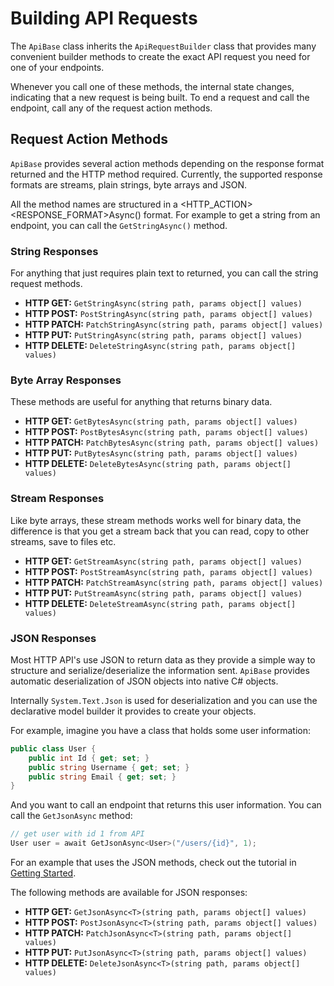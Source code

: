 # Building API Requests

The `ApiBase` class inherits the `ApiRequestBuilder` class that provides many convenient builder methods to create the exact API request you need for one of your endpoints.

Whenever you call one of these methods, the internal state changes, indicating that a new request is being built. To end a request and call the endpoint, call any of the request action methods.

## Request Action Methods
`ApiBase` provides several action methods depending on the response format returned and the HTTP method required. Currently, the supported response formats are streams, plain strings, byte arrays and JSON.

All the method names are structured in a <HTTP_ACTION><RESPONSE_FORMAT>Async() format. For example to get a string from an endpoint, you can call the `GetStringAsync()` method.

### String Responses
For anything that just requires plain text to returned, you can call the string request methods.

- **HTTP GET:** `GetStringAsync(string path, params object[] values)`
- **HTTP POST:** `PostStringAsync(string path, params object[] values)`
- **HTTP PATCH:** `PatchStringAsync(string path, params object[] values)`
- **HTTP PUT:** `PutStringAsync(string path, params object[] values)`
- **HTTP DELETE:** `DeleteStringAsync(string path, params object[] values)`

### Byte Array Responses
These methods are useful for anything that returns binary data.

- **HTTP GET:** `GetBytesAsync(string path, params object[] values)`
- **HTTP POST:** `PostBytesAsync(string path, params object[] values)`
- **HTTP PATCH:** `PatchBytesAsync(string path, params object[] values)`
- **HTTP PUT:** `PutBytesAsync(string path, params object[] values)`
- **HTTP DELETE:** `DeleteBytesAsync(string path, params object[] values)`

### Stream Responses
Like byte arrays, these stream methods works well for binary data, the difference is that you get a stream back that you can read, copy to other streams, save to files etc.

- **HTTP GET:** `GetStreamAsync(string path, params object[] values)`
- **HTTP POST:** `PostStreamAsync(string path, params object[] values)`
- **HTTP PATCH:** `PatchStreamAsync(string path, params object[] values)`
- **HTTP PUT:** `PutStreamAsync(string path, params object[] values)`
- **HTTP DELETE:** `DeleteStreamAsync(string path, params object[] values)`

### JSON Responses
Most HTTP API's use JSON to return data as they provide a simple way to structure and serialize/deserialize the information sent. `ApiBase` provides automatic deserialization of JSON objects into native C# objects.

Internally `System.Text.Json` is used for deserialization and you can use the declarative model builder it provides to create your objects.

For example, imagine you have a class that holds some user information:

```cs
public class User {
    public int Id { get; set; }
    public string Username { get; set; }
    public string Email { get; set; }
}
```

And you want to call an endpoint that returns this user information. You can call the `GetJsonAsync` method:

```cs
// get user with id 1 from API
User user = await GetJsonAsync<User>("/users/{id}", 1);
```

For an example that uses the JSON methods, check out the tutorial in [Getting Started](getting-started.md#tutorial-create-a-basic-http-api-client).

The following methods are available for JSON responses:

- **HTTP GET:** `GetJsonAsync<T>(string path, params object[] values)`
- **HTTP POST:** `PostJsonAsync<T>(string path, params object[] values)`
- **HTTP PATCH:** `PatchJsonAsync<T>(string path, params object[] values)`
- **HTTP PUT:** `PutJsonAsync<T>(string path, params object[] values)`
- **HTTP DELETE:** `DeleteJsonAsync<T>(string path, params object[] values)`

